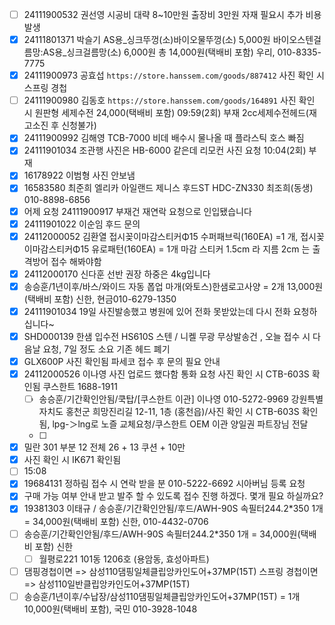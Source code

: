 - [ ] 24111900532 권선영 시공비 대략 8~10만원 출장비 3만원 자재 필요시 추가 비용 발생
- [x] 24111801371 박슬기 AS용_싱크뚜껑(소)바이오물뚜껑(소) 5,000원 바이오스텐걸름망:AS용_싱크걸름망(소) 6,000원 총 14,000원(택배비 포함) 우리, 010-8335-7775
- [x] 24111900973 공효섭 `https://store.hanssem.com/goods/887412` 사진 확인 시 스프링 경첩
- [ ] 24111900980 김동호 `https://store.hanssem.com/goods/164891` 사진 확인 시 원판형 세제수전 24,000(택배비 포함) 09:59(2회) 부재 2cc세제수전헤드(재고소진 후 신청불가)
- [x] 24111900992 김해영 TCB-7000 비데 배수시 물나올 때 플라스틱 호스 빠짐
- [x] 24111901034 조관행 사진은 HB-6000 같은데 리모컨 사진 요청 10:04(2회) 부재
- [x] 16178922 이범형 사진 안보냄
- [x] 16583580 최준희 엘리카 아일랜드 제니스 후드ST HDC-ZN330 최조희(동생) 010-8898-6856
- [x] 어제 요청 24111900917 부재건 재연락 요청으로 인입됐습니다
- [x] 24111901022 이순임 후드 문의
- [x] 24112000052 김환열 접시꽂이마감스티커Φ15 수퍼패브릭(160EA) =1 개, 접시꽂이마감스티커Φ15 유로패턴(160EA) = 1개 마감 스티커 1.5cm 라 지름 2cm 는 출격방어 접수 해봐야함
- [x] 24112000170 신다훈 선반 권장 하중은 4kg입니다
- [x] 송승훈/1년이후/바스/와이드 자동 폽업 마개(와토스)한샘로고사양 = 2개 13,000원(택배비 포함) 신한, 현금010-6279-1350
- [x] 24111901034  19일 사진발송했고 병원에 있어 전화 못받았는데 다시 전화 요청하십니다~
- [x] SHD000139 한샘 입수전 HS610S 스텐 / 니켈 무광 무상발송건 , 오늘 접수 시 다음날 요청, 7일 정도 소요 기존 헤드 폐기
- [x] GLX600P 사진 확인됨 파세코 접수 후 문의 필요 안내
- [x] 24112000526 이나영 사진 업로드 했다함 통화 요청 사진 확인 시 CTB-603S 확인됨 쿠스한트 1688-1911 
  - [ ] 송승훈/기간확인안됨/쿡탑/[쿠스한트 이관] 이나영 010-5272-9969 강원특별자치도 홍천군 희망진리길 12-11, 1층 (홍천읍)/사진 확인 시 CTB-603S 확인됨, lpg-＞lng로 노즐 교체요청/쿠스한트 OEM 이관 양일권 파트장님 전달
  - [ ] 
- [x] 밀란 301 부분 12 전체 26 + 13 쿠션 + 10만
- [x] 사진 확인 시 IK671 확인됨
- [ ] 15:08 
- [x] 19684131 정하림 접수 시 연락 받을 분 010-5222-6692 시아버님  등록 요청
- [x] 구매 가능 여부 안내 받고 발주 할 수 있도록 접수 진행 하겠다. 몇개 필요 하실까요?
- [x] 19381303 이태규 / 송승훈/기간확인안됨/후드/AWH-90S 속필터244.2*350 1개 = 34,000원(택배비 포함) 신한, 010-4432-0706
- [ ] 송승훈/기간확인안됨/후드/AWH-90S 속필터244.2*350 1개 = 34,000원(택배비 포함)  신한
  - [ ] 월평로221 101동 1206호 (용암동, 효성아파트)
- [ ] 댐핑경첩이면 => 삼성110댐핑일체클립앙카인도어+37MP(15T) 스프링 경첩이면 => 삼성110일반클립앙카인도어+37MP(15T)
- [ ] 송승훈/1년이후/수납장/삼성110댐핑일체클립앙카인도어+37MP(15T) = 1개 10,000원(택배비 포함), 국민 010-3928-1048
